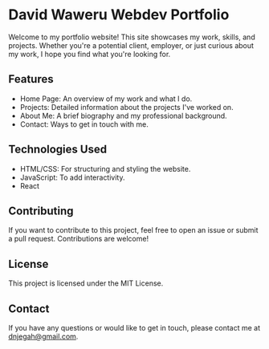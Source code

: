 # David Waweru Webdev Portfolio 
Welcome to my portfolio website! This site showcases my work, skills, and projects. Whether you're a potential client, employer, or just curious about my work, I hope you find what you're looking for.

## Features
* Home Page: An overview of my work and what I do.
* Projects: Detailed information about the projects I've worked on.
* About Me: A brief biography and my professional background.
* Contact: Ways to get in touch with me.

## Technologies Used
* HTML/CSS: For structuring and styling the website.
* JavaScript: To add interactivity.
* React 

## Contributing
If you want to contribute to this project, feel free to open an issue or submit a pull request. Contributions are welcome!

## License
This project is licensed under the MIT License.

## Contact
If you have any questions or would like to get in touch, please contact me at dnjegah@gmail.com.
